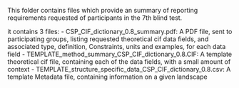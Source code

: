 This folder contains files which provide an summary of reporting requirements requested of participants in the 7th blind test.

it contains 3 files:
    - CSP_CIF_dictionary_0.8_summary.pdf: A PDF file, sent to participating groups, listing requested theoretical cif data fields, and associated type, definition, Constraints, units and examples, for each data field
    - TEMPLATE_method_summary_CSP_CIF_dictionary_0.8.CIF: A template theoretical cif file, containing each of the data fields, with a small amount of context
    - TEMPLATE_structure_specific_data_CSP_CIF_dictionary_0.8.csv: A template Metadata file, containing information on a given landscape
